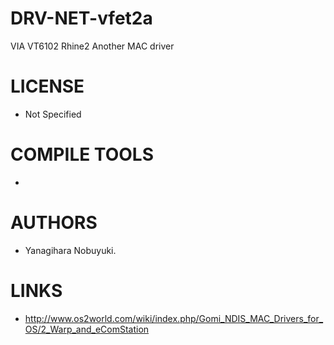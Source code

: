 DRV-NET-vfet2a
==============

VIA VT6102 Rhine2 Another MAC driver


LICENSE
===============
* Not Specified

COMPILE TOOLS
===============
* 

AUTHORS
===============
* Yanagihara Nobuyuki. 

LINKS
===============
* http://www.os2world.com/wiki/index.php/Gomi_NDIS_MAC_Drivers_for_OS/2_Warp_and_eComStation
